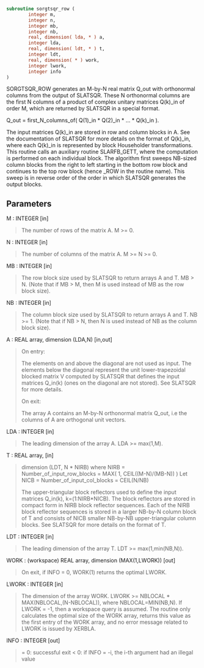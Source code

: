 ```fortran
subroutine sorgtsqr_row (
        integer m,
        integer n,
        integer mb,
        integer nb,
        real, dimension( lda, * ) a,
        integer lda,
        real, dimension( ldt, * ) t,
        integer ldt,
        real, dimension( * ) work,
        integer lwork,
        integer info
)
```

SORGTSQR_ROW generates an M-by-N real matrix Q_out with
orthonormal columns from the output of SLATSQR. These N orthonormal
columns are the first N columns of a product of complex unitary
matrices Q(k)_in of order M, which are returned by SLATSQR in
a special format.

Q_out = first_N_columns_of( Q(1)_in \* Q(2)_in \* ... \* Q(k)_in ).

The input matrices Q(k)_in are stored in row and column blocks in A.
See the documentation of SLATSQR for more details on the format of
Q(k)_in, where each Q(k)_in is represented by block Householder
transformations. This routine calls an auxiliary routine SLARFB_GETT,
where the computation is performed on each individual block. The
algorithm first sweeps NB-sized column blocks from the right to left
starting in the bottom row block and continues to the top row block
(hence _ROW in the routine name). This sweep is in reverse order of
the order in which SLATSQR generates the output blocks.

## Parameters
M : INTEGER [in]
> The number of rows of the matrix A.  M >= 0.

N : INTEGER [in]
> The number of columns of the matrix A. M >= N >= 0.

MB : INTEGER [in]
> The row block size used by SLATSQR to return
> arrays A and T. MB > N.
> (Note that if MB > M, then M is used instead of MB
> as the row block size).

NB : INTEGER [in]
> The column block size used by SLATSQR to return
> arrays A and T. NB >= 1.
> (Note that if NB > N, then N is used instead of NB
> as the column block size).

A : REAL array, dimension (LDA,N) [in,out]
> 
> On entry:
> 
> The elements on and above the diagonal are not used as
> input. The elements below the diagonal represent the unit
> lower-trapezoidal blocked matrix V computed by SLATSQR
> that defines the input matrices Q_in(k) (ones on the
> diagonal are not stored). See SLATSQR for more details.
> 
> On exit:
> 
> The array A contains an M-by-N orthonormal matrix Q_out,
> i.e the columns of A are orthogonal unit vectors.

LDA : INTEGER [in]
> The leading dimension of the array A.  LDA >= max(1,M).

T : REAL array, [in]
> dimension (LDT, N \* NIRB)
> where NIRB = Number_of_input_row_blocks
> = MAX( 1, CEIL((M-N)/(MB-N)) )
> Let NICB = Number_of_input_col_blocks
> = CEIL(N/NB)
> 
> The upper-triangular block reflectors used to define the
> input matrices Q_in(k), k=(1:NIRB\*NICB). The block
> reflectors are stored in compact form in NIRB block
> reflector sequences. Each of the NIRB block reflector
> sequences is stored in a larger NB-by-N column block of T
> and consists of NICB smaller NB-by-NB upper-triangular
> column blocks. See SLATSQR for more details on the format
> of T.

LDT : INTEGER [in]
> The leading dimension of the array T.
> LDT >= max(1,min(NB,N)).

WORK : (workspace) REAL array, dimension (MAX(1,LWORK)) [out]
> On exit, if INFO = 0, WORK(1) returns the optimal LWORK.

LWORK : INTEGER [in]
> The dimension of the array WORK.
> LWORK >= NBLOCAL \* MAX(NBLOCAL,(N-NBLOCAL)),
> where NBLOCAL=MIN(NB,N).
> If LWORK = -1, then a workspace query is assumed.
> The routine only calculates the optimal size of the WORK
> array, returns this value as the first entry of the WORK
> array, and no error message related to LWORK is issued
> by XERBLA.

INFO : INTEGER [out]
> = 0:  successful exit
> < 0:  if INFO = -i, the i-th argument had an illegal value
